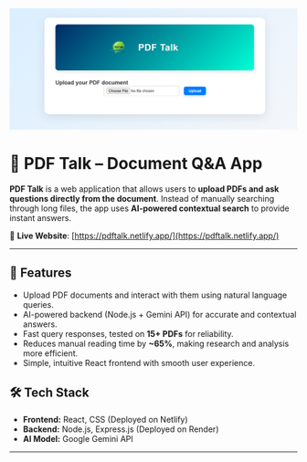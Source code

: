 <p align="center">
  <img src="https://github.com/Dikshit-Bhattacharya/pdf_talk/blob/main/frontend/src/assets/image.png" alt="PDF Talk Screenshot" width="800"/>
</p>

# 📄 PDF Talk – Document Q&A App  

**PDF Talk** is a web application that allows users to **upload PDFs and ask questions directly from the document**. Instead of manually searching through long files, the app uses **AI-powered contextual search** to provide instant answers.  

🔗 **Live Website**: [https://pdftalk.netlify.app/](https://pdftalk.netlify.app/)  

---

## 🚀 Features  
- Upload PDF documents and interact with them using natural language queries.  
- AI-powered backend (Node.js + Gemini API) for accurate and contextual answers.  
- Fast query responses, tested on **15+ PDFs** for reliability.  
- Reduces manual reading time by **~65%**, making research and analysis more efficient.  
- Simple, intuitive React frontend with smooth user experience.  

## 🛠️ Tech Stack  
- **Frontend:** React, CSS (Deployed on Netlify)  
- **Backend:** Node.js, Express.js (Deployed on Render)  
- **AI Model:** Google Gemini API  

---
